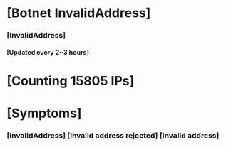 # [Botnet InvalidAddress]
### [InvalidAddress]
#### [Updated every 2~3 hours]

# [Counting 15805 IPs]

# [Symptoms] 

###   [InvalidAddress] [invalid address rejected] [Invalid address]
